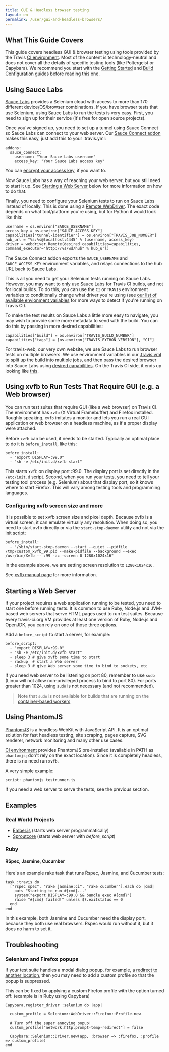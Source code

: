 ```yaml
---
title: GUI & Headless browser testing
layout: en
permalink: /user/gui-and-headless-browsers/
---
```


## What This Guide Covers

This guide covers headless GUI & browser testing using tools provided by the Travis [CI environment](/user/ci-environment/). Most of the content is technology-neutral and does not cover all the details of specific testing tools (like Poltergeist or Capybara). We recommend you start with the [Getting Started](/user/getting-started/) and [Build Configuration](/user/customizing-the-build/) guides before reading this one.

## Using Sauce Labs

[Sauce Labs](https://saucelabs.com) provides a Selenium cloud with access to more than 170 different device/OS/browser combinations. If you have browser tests that use Selenium, using Sauce Labs to run the tests is very easy. First, you need to sign up for their service (it's free for open source projects).

Once you've signed up, you need to set up a tunnel using Sauce Connect so Sauce Labs can connect to your web server. Our [Sauce Connect addon](/user/sauce-connect/) makes this easy, just add this to your .travis.yml:

    addons:
      sauce_connect:
        username: "Your Sauce Labs username"
        access_key: "Your Sauce Labs access key"

You can [encrypt your access key](/user/encryption-keys/), if you want to.

Now Sauce Labs has a way of reaching your web server, but you still need to start it up. See [Starting a Web Server](#starting-a-web-server) below for more information on how to do that.

Finally, you need to configure your Selenium tests to run on Sauce Labs instead of locally. This is done using a [Remote WebDriver](https://code.google.com/p/selenium/wiki/RemoteWebDriver). The exact code depends on what tool/platform you're using, but for Python it would look like this:

    username = os.environ["SAUCE_USERNAME"]
    access_key = os.environ["SAUCE_ACCESS_KEY"]
    capabilities["tunnel-identifier"] = os.environ["TRAVIS_JOB_NUMBER"]
    hub_url = "%s:%s@localhost:4445" % (username, access_key)
    driver = webdriver.Remote(desired_capabilities=capabilities, command_executor="http://%s/wd/hub" % hub_url)

The Sauce Connect addon exports the `SAUCE_USERNAME` and `SAUCE_ACCESS_KEY` environment variables, and relays connections to the hub URL back to Sauce Labs.

This is all you need to get your Selenium tests running on Sauce Labs. However, you may want to only use Sauce Labs for Travis CI builds, and not for local builds. To do this, you can use the `CI` or `TRAVIS` environment variables to conditionally change what driver you're using (see [our list of available envionment variables](/user/ci-environment/#environment-variables) for more ways to detect if you're running on Travis CI).

To make the test results on Sauce Labs a little more easy to navigate, you may wish to provide some more metadata to send with the build. You can do this by passing in more desired capabilities:

    capabilities["build"] = os.environ["TRAVIS_BUILD_NUMBER"]
    capabilities["tags"] = [os.environ["TRAVIS_PYTHON_VERSION"], "CI"]

For travis-web, our very own website, we use Sauce Labs to run browser tests on multiple browsers. We use environment variables in our [.travis.yml](https://github.com/travis-ci/travis-web/blob/15dc5ff92184db7044f0ce3aa451e57aea58ee19/.travis.yml#L14-15) to split up the build into multiple jobs, and then pass the desired browser into Sauce Labs using [desired capabilities](https://github.com/travis-ci/travis-web/blob/15dc5ff92184db7044f0ce3aa451e57aea58ee19/script/saucelabs.rb#L9-13). On the Travis CI side, it ends up looking like [this](https://travis-ci.org/travis-ci/travis-web/builds/12857641).

## Using xvfb to Run Tests That Require GUI (e.g. a Web browser)

You can run test suites that require GUI (like a web browser) on Travis CI. The environment has `xvfb` (X Virtual Framebuffer) and Firefox installed. Roughly speaking, `xvfb` imitates a monitor and lets you run a real GUI application or web browser on a headless machine, as if a proper display were attached.

Before `xvfb` can be used, it needs to be started. Typically an optimal place to do it is `before_install`, like this:

    before_install:
      - "export DISPLAY=:99.0"
      - "sh -e /etc/init.d/xvfb start"

This starts `xvfb` on display port :99.0. The display port is set directly in the `/etc/init.d` script. Second, when you run your tests, you need to tell your testing tool process (e.g. Selenium) about that display port, so it knows where to start Firefox. This will vary among testing tools and programming languages.

### Configuring xvfb screen size and more

It is possible to set xvfb screen size and pixel depth. Because xvfb is a virtual screen, it can emulate virtually any resolution. When doing so, you need to start
xvfb directly or via the `start-stop-daemon` utility and not via the init script:

    before_install:
      - "/sbin/start-stop-daemon --start --quiet --pidfile /tmp/custom_xvfb_99.pid --make-pidfile --background --exec /usr/bin/Xvfb -- :99 -ac -screen 0 1280x1024x16"

In the example above, we are setting screen resolution to `1280x1024x16`.

See [xvfb manual page](http://www.xfree86.org/4.0.1/Xvfb.1.html) for more information.


## Starting a Web Server

If your project requires a web application running to be tested, you need to start one before running tests. It is common to use Ruby, Node.js and JVM-based web servers
that serve HTML pages used to run test suites. Because every travis-ci.org VM provides at least one version of Ruby, Node.js and OpenJDK, you can rely on one of those
three options.

Add a `before_script` to start a server, for example:

    before_script:
      - "export DISPLAY=:99.0"
      - "sh -e /etc/init.d/xvfb start"
      - sleep 3 # give xvfb some time to start
      - rackup  # start a Web server
      - sleep 3 # give Web server some time to bind to sockets, etc

If you need web server to be listening on port 80, remember to use `sudo` (Linux will not allow non-privileged process to bind to port 80). For ports greater than 1024, using `sudo` is not necessary (and not recommended).

> Note that `sudo` is not available for builds that are running on the [container-based workers](/user/ci-environment#virtualization-environments)


## Using PhantomJS

[PhantomJS](http://phantomjs.org/) is a headless WebKit with JavaScript API. It is an optimal solution for fast headless testing, site scraping, pages capture, SVG renderer, network monitoring and many other use cases.

[CI environment](/user/ci-environment/) provides PhantomJS pre-installed (available in PATH as `phantomjs`; don't rely on the exact location). Since it is completely headless, there is no need run `xvfb`.

A very simple example:

    script: phantomjs testrunner.js

If you need a web server to serve the tests, see the previous section.

## Examples

### Real World Projects

 * [Ember.js](https://github.com/emberjs/ember.js/blob/master/.travis.yml) (starts web server programmatically)
 * [Sproutcore](https://github.com/sproutcore/sproutcore/blob/master/.travis.yml) (starts web server with *before_script*)

### Ruby

#### RSpec, Jasmine, Cucumber

Here's an example rake task that runs Rspec, Jasmine, and Cucumber tests:

    task :travis do
      ["rspec spec", "rake jasmine:ci", "rake cucumber"].each do |cmd|
        puts "Starting to run #{cmd}..."
        system("export DISPLAY=:99.0 && bundle exec #{cmd}")
        raise "#{cmd} failed!" unless $?.exitstatus == 0
      end
    end

In this example, both Jasmine and Cucumber need the display port, because they both use real browsers. Rspec would run without it, but it does no harm to set it.

## Troubleshooting

### Selenium and Firefox popups

If your test suite handles a modal dialog popup, for example, [a redirect to another location](https://support.mozilla.org/en-US/questions/792131), then you may need to add a custom profile so that the popup is suppressed.

This can be fixed by applying a custom Firefox profile with the option turned off: (example is in Ruby using Capybara)

    Capybara.register_driver :selenium do |app|

      custom_profile = Selenium::WebDriver::Firefox::Profile.new

      # Turn off the super annoying popup!
      custom_profile["network.http.prompt-temp-redirect"] = false

      Capybara::Selenium::Driver.new(app, :browser => :firefox, :profile => custom_profile)
    end

